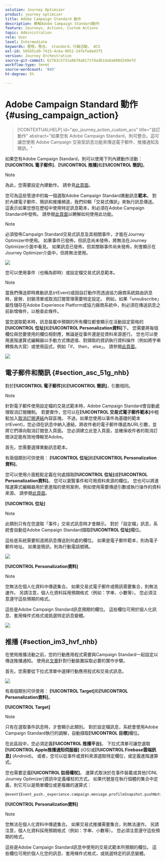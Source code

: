 ```yaml
---
solution: Journey Optimizer
product: journey optimizer
title: Adobe Campaign Standard 動作
description: 瞭解Adobe Campaign Standard動作
feature: Journeys, Actions, Custom Actions
topic: Administration
role: User
level: Intermediate
keywords: 歷程，整合， standard，行銷活動， ACS
exl-id: 50565cd9-7415-4c6a-9651-24fefeded3f5
version: Journey Orchestration
source-git-commit: 62783c5731a8b78a8171fdadb1da8a680d249efd
workflow-type: tm+mt
source-wordcount: '943'
ht-degree: 5%

---
```


# Adobe Campaign Standard 動作 {#using_campaign_action}

>[!CONTEXTUALHELP]
>id="ajo_journey_action_custom_acs"
>title="自訂動作"
>abstract="如果您有 Adobe Campaign Standard，則可整合。這可讓您使用 Adobe Campaign 交易型訊息功能來傳送電子郵件、推播通知及簡訊。"

如果您有Adobe Campaign Standard，則可以使用下列內建動作活動： **[!UICONTROL 電子郵件]**、**[!UICONTROL 推播]**&#x200B;和&#x200B;**[!UICONTROL 簡訊]**。

>[!NOTE]
>
>為此，您需要設定內建動作。 請參見[此頁面](../action/acs-action.md)。

您可為這些管道中的每一個選取Adobe Campaign Standard異動訊息&#x200B;**範本**。 對於內建電子郵件、簡訊和推播頻道，我們仰賴「交易式傳訊」來執行訊息傳送。 這表示如果您想在歷程中使用特定訊息範本，則必須在Adobe Campaign Standard中發佈。 請參閱[此頁面](https://experienceleague.adobe.com/docs/campaign-standard/using/communication-channels/transactional-messaging/getting-started-with-transactional-msg.html)以瞭解如何使用此功能。

>[!NOTE]
>
>必須發佈Campaign Standard交易式訊息及其相關事件，才能在Journey Optimizer中使用。 如果事件已發佈，但訊息尚未發佈，將無法在Journey Optimizer介面中看見。 如果訊息已發佈，但其關聯事件尚未發佈，則會顯示在Journey Optimizer介面中，但將無法使用。

![](assets/journey59.png)

您可以使用事件（也稱為即時）或設定檔交易式訊息範本。

>[!NOTE]
>
>當我們傳送即時異動訊息(rtEvent)或因自訂動作而透過協力廠商系統路由訊息時，疲勞、封鎖清單或取消訂閱管理需要特定設定。 例如，如果「unsubscribe」屬性儲存在Adobe Experience Platform或協力廠商系統中，則必須在傳送訊息之前新增條件，以檢查此條件。

當您選取範本時，訊息裝載中預期的所有欄位都會顯示在活動設定窗格的&#x200B;**[!UICONTROL 位址]**&#x200B;和&#x200B;**[!UICONTROL Personalization資料]**&#x200B;下。 您需要將每個欄位與您要使用的欄位相對應，無論是從事件還是從資料來源進行。 您也可以使用進階運算式編輯器以手動方式傳遞值、對擷取的資訊執行資料操作（例如將字串轉換為大寫）或使用函式，例如「if， then， else」。 請參閱[此頁面](expression/expressionadvanced.md)。

![](assets/journey60.png)

## 電子郵件和簡訊 {#section_asc_51g_nhb}

對於&#x200B;**[!UICONTROL 電子郵件]**&#x200B;和&#x200B;**[!UICONTROL 簡訊]**，引數相同。

>[!NOTE]
>
>針對電子郵件使用設定檔的交易式範本時，Adobe Campaign Standard會自動處理取消訂閱機制。 若要實作，您可以在&#x200B;**[!UICONTROL 交易式電子郵件範本]**&#x200B;中輕鬆加入[取消訂閱連結](https://experienceleague.adobe.com/docs/campaign-standard/using/communication-channels/transactional-messaging/getting-started-with-transactional-msg.html)內容區塊。 不過，如果您使用以事件為基礎的範本(rtEvent)，您必須在訊息中納入連結，將收件者的電子郵件傳遞為URL引數，並將它們導向取消訂閱登入頁面。 您必須建立此登入頁面，並確保收件者的取消訂閱決定能有效地傳輸至Adobe。

首先，您需要選擇異動訊息範本。

有兩個類別可供使用： **[!UICONTROL 位址]**&#x200B;和&#x200B;**[!UICONTROL Personalization資料]**。

您可以使用介面輕鬆定義在何處擷取&#x200B;**[!UICONTROL 位址]**&#x200B;或&#x200B;**[!UICONTROL Personalization資料]**。 您可以瀏覽事件和可用資料來源的欄位。 您也可以將進階運算式編輯器用於更進階的使用案例，例如使用需要傳遞引數或執行操作的資料來源。 請參閱[此頁面](expression/expressionadvanced.md)。

**[!UICONTROL 位址]**

>[!NOTE]
>
>此類別只有在您選取「事件」交易式訊息時才會顯示。 對於「設定檔」訊息，系統會自動從Adobe Campaign Standard擷取&#x200B;**[!UICONTROL 位址]**&#x200B;欄位。

這些是系統需要知道將訊息傳送到何處的欄位。 如果是電子郵件範本，則為電子郵件地址。 如果是簡訊，則為行動電話號碼。

![](assets/journey61.png)

**[!UICONTROL Personalization資料]**

>[!NOTE]
>
>您無法在個人化資料中傳遞集合。 如果交易式電子郵件或簡訊需要集合，則無法運作。 另請注意，個人化資料採用預期格式（例如：字串、小數等）。 您必須注意遵守這些預期的格式。

這些是Adobe Campaign Standard訊息預期的欄位。 這些欄位可用於個人化訊息、套用條件式格式或挑選特定訊息變體。

![](assets/journey62.png)

## 推播 {#section_im3_hvf_nhb}

在使用推播活動之前，您的行動應用程式需要與Campaign Standard一起設定以傳送推播通知。 使用此[文章](https://helpx.adobe.com/tw/campaign/kb/integrate-mobile-sdk.html)針對行動裝置採取必要的實作步驟。

首先，您需要從下拉式清單中選擇行動應用程式和交易式訊息。

![](assets/journey62bis.png)

有兩個類別可供使用： **[!UICONTROL Target]**&#x200B;和&#x200B;**[!UICONTROL Personalization資料]**。

**[!UICONTROL Target]**

>[!NOTE]
>
>只有在選取事件訊息時，才會顯示此類別。 對於設定檔訊息，系統會使用Adobe Campaign Standard執行的調解，自動擷取&#x200B;**[!UICONTROL 目標]**&#x200B;欄位。

在此區段中，您必須定義&#x200B;**[!UICONTROL 推播平台]**。 下拉式清單可讓您選取&#x200B;**[!UICONTROL Apple推播通知伺服器]** (iOS)或&#x200B;**[!UICONTROL Firebase雲端訊息]** (Android)。 或者，您可以從事件或資料來源選取特定欄位，或定義進階運算式。

您也需要定義&#x200B;**[!UICONTROL 註冊權杖]**。 運算式取決於在事件裝載或其他[!DNL Journey Optimizer]資訊中定義權杖的方式。 如果代號是在執行個體的集合中定義，則它可以是簡單欄位或更複雜的運算式：

```
@event{Event_push._experience.campaign.message.profileSnapshot.pushNotificationTokens.first().token}
```

**[!UICONTROL Personalization資料]**

>[!NOTE]
>
>您無法在個人化資料中傳遞集合。 如果交易式推播需要集合，則無法運作。 另請注意，個人化資料採用預期格式（例如：字串、小數等）。 您必須注意遵守這些預期的格式。

這些是Adobe Campaign Standard訊息中使用的交易式範本所預期的欄位。 這些欄位可用於個人化您的訊息、套用條件式格式，或挑選特定的訊息變體。
